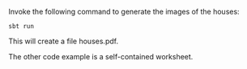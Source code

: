 Invoke the following command to generate the images of the houses:

~~~ shell
sbt run
~~~

This will create a file houses.pdf.

The other code example is a self-contained worksheet.
